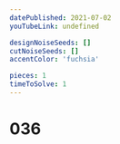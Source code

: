 ```yaml
---
datePublished: 2021-07-02
youTubeLink: undefined

designNoiseSeeds: []
cutNoiseSeeds: []
accentColor: 'fuchsia'

pieces: 1
timeToSolve: 1
---
```


# 036
